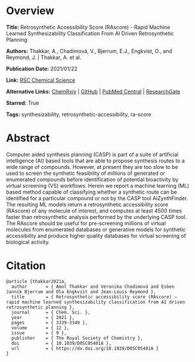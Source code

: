 # Overview
**Title:**
Retrosynthetic Accessibility Score (RAscore) - Rapid Machine Learned Synthesizability Classification From AI Driven Retrosynthetic Planning

**Authors:**
Thakkar, A., Chadimová, V., Bjerrum, E.J., Engkvist, O., and Reymond, J. |
Thakkar, A. et al.

**Publication Date:**
2021/01/22

**Link:**
[RSC Chemical Science](https://pubs.rsc.org/en/content/articlelanding/2021/sc/d0sc05401a)

**Alternative Links:**
[ChemRxiv](https://chemrxiv.org/engage/chemrxiv/article-details/60c750549abda240a2f8da21) |
[GitHub](https://github.com/reymond-group/RAscore) |
[PubMed Central](https://pmc.ncbi.nlm.nih.gov/articles/PMC8179384) |
[ResearchGate](https://www.researchgate.net/publication/348706627_Retrosynthetic_accessibility_score_RAscore_-_rapid_machine_learned_synthesizability_classification_from_AI_driven_retrosynthetic_planning)

**Starred:**
True

**Tags:**
synthesizability, retrosynthetic-accessibility, ra-score


# Abstract
Computer aided synthesis planning (CASP) is part of a suite of artificial intelligence (AI) based tools that are able to propose synthesis routes to a wide range of compounds.
However, at present they are too slow to be used to screen the synthetic feasibility of millions of generated or enumerated compounds before identification of potential bioactivity by virtual screening (VS) workflows.
Herein we report a machine learning (ML) based method capable of classifying whether a synthetic route can be identified for a particular compound or not by the CASP tool AiZynthFinder.
The resulting ML models return a retrosynthetic accessibility score (RAscore) of any molecule of interest, and computes at least 4500 times faster than retrosynthetic analysis performed by the underlying CASP tool.
The RAscore should be useful for pre-screening millions of virtual molecules from enumerated databases or generative models for synthetic accessibility and produce higher quality databases for virtual screening of biological activity.


# Citation
```
@article {thakkar2021a,
  author       = { Amol Thakkar and Veronika Chadimová and Esben Jannik Bjerrum and Ola Engkvist and Jean-Louis Reymond },
  title        = { Retrosynthetic accessibility score (RAscore) – rapid machine learned synthesizability classification from AI driven retrosynthetic planning },
  journal      = { Chem. Sci. },
  year         = { 2021 },
  pages        = { 3339-3349 },
  volume       = { 12 },
  issue        = { 9 },
  publisher    = { The Royal Society of Chemistry },
  doi          = { 10.1039/D0SC05401A },
  url          = { https://dx.doi.org/10.1039/D0SC05401A }
}
```
